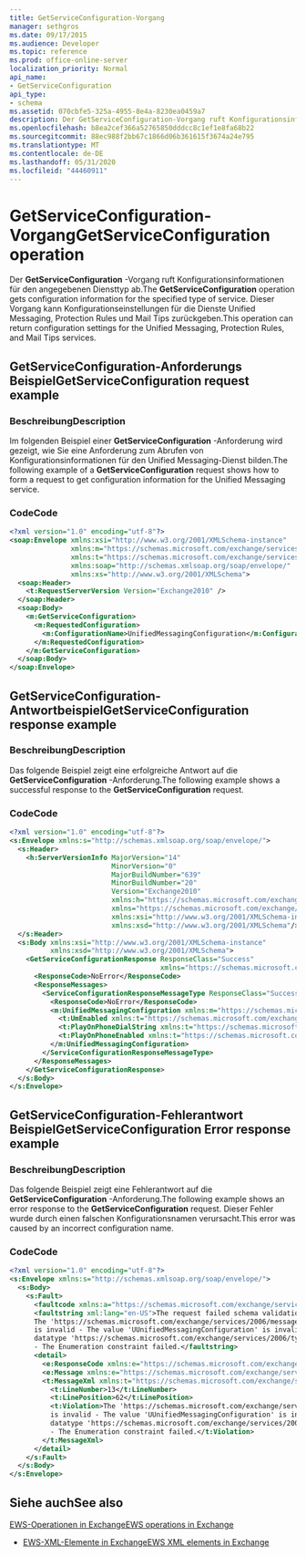 ```yaml
---
title: GetServiceConfiguration-Vorgang
manager: sethgros
ms.date: 09/17/2015
ms.audience: Developer
ms.topic: reference
ms.prod: office-online-server
localization_priority: Normal
api_name:
- GetServiceConfiguration
api_type:
- schema
ms.assetid: 070cbfe5-325a-4955-8e4a-8230ea0459a7
description: Der GetServiceConfiguration-Vorgang ruft Konfigurationsinformationen für den angegebenen Diensttyp ab. Dieser Vorgang kann Konfigurationseinstellungen für die Dienste Unified Messaging, Protection Rules und Mail Tips zurückgeben.
ms.openlocfilehash: b8ea2cef366a52765850dddcc8c1ef1e8fa68b22
ms.sourcegitcommit: 88ec988f2bb67c1866d06b361615f3674a24e795
ms.translationtype: MT
ms.contentlocale: de-DE
ms.lasthandoff: 05/31/2020
ms.locfileid: "44460911"
---
```

# <a name="getserviceconfiguration-operation"></a><span data-ttu-id="468a2-104">GetServiceConfiguration-Vorgang</span><span class="sxs-lookup"><span data-stu-id="468a2-104">GetServiceConfiguration operation</span></span>

<span data-ttu-id="468a2-105">Der **GetServiceConfiguration** -Vorgang ruft Konfigurationsinformationen für den angegebenen Diensttyp ab.</span><span class="sxs-lookup"><span data-stu-id="468a2-105">The **GetServiceConfiguration** operation gets configuration information for the specified type of service.</span></span> <span data-ttu-id="468a2-106">Dieser Vorgang kann Konfigurationseinstellungen für die Dienste Unified Messaging, Protection Rules und Mail Tips zurückgeben.</span><span class="sxs-lookup"><span data-stu-id="468a2-106">This operation can return configuration settings for the Unified Messaging, Protection Rules, and Mail Tips services.</span></span> 
  
## <a name="getserviceconfiguration-request-example"></a><span data-ttu-id="468a2-107">GetServiceConfiguration-Anforderungs Beispiel</span><span class="sxs-lookup"><span data-stu-id="468a2-107">GetServiceConfiguration request example</span></span>

### <a name="description"></a><span data-ttu-id="468a2-108">Beschreibung</span><span class="sxs-lookup"><span data-stu-id="468a2-108">Description</span></span>

<span data-ttu-id="468a2-109">Im folgenden Beispiel einer **GetServiceConfiguration** -Anforderung wird gezeigt, wie Sie eine Anforderung zum Abrufen von Konfigurationsinformationen für den Unified Messaging-Dienst bilden.</span><span class="sxs-lookup"><span data-stu-id="468a2-109">The following example of a **GetServiceConfiguration** request shows how to form a request to get configuration information for the Unified Messaging service.</span></span> 
  
### <a name="code"></a><span data-ttu-id="468a2-110">Code</span><span class="sxs-lookup"><span data-stu-id="468a2-110">Code</span></span>

```XML
<?xml version="1.0" encoding="utf-8"?>
<soap:Envelope xmlns:xsi="http://www.w3.org/2001/XMLSchema-instance"
               xmlns:m="https://schemas.microsoft.com/exchange/services/2006/messages"
               xmlns:t="https://schemas.microsoft.com/exchange/services/2006/types"
               xmlns:soap="http://schemas.xmlsoap.org/soap/envelope/"
               xmlns:xs="http://www.w3.org/2001/XMLSchema">
  <soap:Header>
    <t:RequestServerVersion Version="Exchange2010" />
  </soap:Header>
  <soap:Body>
    <m:GetServiceConfiguration>
      <m:RequestedConfiguration>
        <m:ConfigurationName>UnifiedMessagingConfiguration</m:ConfigurationName>
      </m:RequestedConfiguration>
    </m:GetServiceConfiguration>
  </soap:Body>
</soap:Envelope>
```

## <a name="getserviceconfiguration-response-example"></a><span data-ttu-id="468a2-111">GetServiceConfiguration-Antwortbeispiel</span><span class="sxs-lookup"><span data-stu-id="468a2-111">GetServiceConfiguration response example</span></span>

### <a name="description"></a><span data-ttu-id="468a2-112">Beschreibung</span><span class="sxs-lookup"><span data-stu-id="468a2-112">Description</span></span>

<span data-ttu-id="468a2-113">Das folgende Beispiel zeigt eine erfolgreiche Antwort auf die **GetServiceConfiguration** -Anforderung.</span><span class="sxs-lookup"><span data-stu-id="468a2-113">The following example shows a successful response to the **GetServiceConfiguration** request.</span></span> 
  
### <a name="code"></a><span data-ttu-id="468a2-114">Code</span><span class="sxs-lookup"><span data-stu-id="468a2-114">Code</span></span>

```XML
<?xml version="1.0" encoding="utf-8"?>
<s:Envelope xmlns:s="http://schemas.xmlsoap.org/soap/envelope/">
  <s:Header>
    <h:ServerVersionInfo MajorVersion="14" 
                         MinorVersion="0" 
                         MajorBuildNumber="639" 
                         MinorBuildNumber="20" 
                         Version="Exchange2010" 
                         xmlns:h="https://schemas.microsoft.com/exchange/services/2006/types" 
                         xmlns="https://schemas.microsoft.com/exchange/services/2006/types" 
                         xmlns:xsi="http://www.w3.org/2001/XMLSchema-instance" 
                         xmlns:xsd="http://www.w3.org/2001/XMLSchema"/>
  </s:Header>
  <s:Body xmlns:xsi="http://www.w3.org/2001/XMLSchema-instance" 
          xmlns:xsd="http://www.w3.org/2001/XMLSchema">
    <GetServiceConfigurationResponse ResponseClass="Success" 
                                     xmlns="https://schemas.microsoft.com/exchange/services/2006/messages">
      <ResponseCode>NoError</ResponseCode>
      <ResponseMessages>
        <ServiceConfigurationResponseMessageType ResponseClass="Success">
          <ResponseCode>NoError</ResponseCode>
          <m:UnifiedMessagingConfiguration xmlns:m="https://schemas.microsoft.com/exchange/services/2006/messages">
            <t:UmEnabled xmlns:t="https://schemas.microsoft.com/exchange/services/2006/types">true</t:UmEnabled>
            <t:PlayOnPhoneDialString xmlns:t="https://schemas.microsoft.com/exchange/services/2006/types">user@contoso.com</t:PlayOnPhoneDialString>
            <t:PlayOnPhoneEnabled xmlns:t="https://schemas.microsoft.com/exchange/services/2006/types">true</t:PlayOnPhoneEnabled>
          </m:UnifiedMessagingConfiguration>
        </ServiceConfigurationResponseMessageType>
      </ResponseMessages>
    </GetServiceConfigurationResponse>
  </s:Body>
</s:Envelope>
```

## <a name="getserviceconfiguration-error-response-example"></a><span data-ttu-id="468a2-115">GetServiceConfiguration-Fehlerantwort Beispiel</span><span class="sxs-lookup"><span data-stu-id="468a2-115">GetServiceConfiguration Error response example</span></span>

### <a name="description"></a><span data-ttu-id="468a2-116">Beschreibung</span><span class="sxs-lookup"><span data-stu-id="468a2-116">Description</span></span>

<span data-ttu-id="468a2-117">Das folgende Beispiel zeigt eine Fehlerantwort auf die **GetServiceConfiguration** -Anforderung.</span><span class="sxs-lookup"><span data-stu-id="468a2-117">The following example shows an error response to the **GetServiceConfiguration** request.</span></span> <span data-ttu-id="468a2-118">Dieser Fehler wurde durch einen falschen Konfigurationsnamen verursacht.</span><span class="sxs-lookup"><span data-stu-id="468a2-118">This error was caused by an incorrect configuration name.</span></span> 
  
### <a name="code"></a><span data-ttu-id="468a2-119">Code</span><span class="sxs-lookup"><span data-stu-id="468a2-119">Code</span></span>

```XML
<?xml version="1.0" encoding="utf-8"?>
<s:Envelope xmlns:s="http://schemas.xmlsoap.org/soap/envelope/">
  <s:Body>
    <s:Fault>
      <faultcode xmlns:a="https://schemas.microsoft.com/exchange/services/2006/types">a:ErrorSchemaValidation</faultcode>
      <faultstring xml:lang="en-US">The request failed schema validation: 
      The 'https://schemas.microsoft.com/exchange/services/2006/messages:ConfigurationName' element 
      is invalid - The value 'UUnifiedMessagingConfiguration' is invalid according to its 
      datatype 'https://schemas.microsoft.com/exchange/services/2006/types:ServiceConfigurationType' 
      - The Enumeration constraint failed.</faultstring>
      <detail>
        <e:ResponseCode xmlns:e="https://schemas.microsoft.com/exchange/services/2006/errors">ErrorSchemaValidation</e:ResponseCode>
        <e:Message xmlns:e="https://schemas.microsoft.com/exchange/services/2006/errors">The request failed schema validation.</e:Message>
        <t:MessageXml xmlns:t="https://schemas.microsoft.com/exchange/services/2006/types">
          <t:LineNumber>13</t:LineNumber>
          <t:LinePosition>62</t:LinePosition>
          <t:Violation>The 'https://schemas.microsoft.com/exchange/services/2006/messages:ConfigurationName' element 
          is invalid - The value 'UUnifiedMessagingConfiguration' is invalid according to its 
          datatype 'https://schemas.microsoft.com/exchange/services/2006/types:ServiceConfigurationType'
          - The Enumeration constraint failed.</t:Violation>
        </t:MessageXml>
      </detail>
    </s:Fault>
  </s:Body>
</s:Envelope>
```

## <a name="see-also"></a><span data-ttu-id="468a2-120">Siehe auch</span><span class="sxs-lookup"><span data-stu-id="468a2-120">See also</span></span>



[<span data-ttu-id="468a2-121">EWS-Operationen in Exchange</span><span class="sxs-lookup"><span data-stu-id="468a2-121">EWS operations in Exchange</span></span>](ews-operations-in-exchange.md)
  
- [<span data-ttu-id="468a2-122">EWS-XML-Elemente in Exchange</span><span class="sxs-lookup"><span data-stu-id="468a2-122">EWS XML elements in Exchange</span></span>](ews-xml-elements-in-exchange.md)

